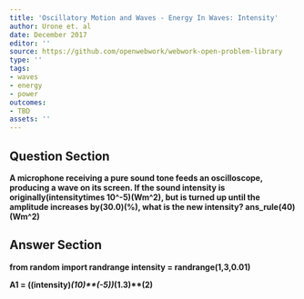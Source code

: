 ```yaml
---
title: 'Oscillatory Motion and Waves - Energy In Waves: Intensity'
author: Urone et. al
date: December 2017
editor: ''
source: https://github.com/openwebwork/webwork-open-problem-library
type: ''
tags:
- waves
- energy
- power
outcomes:
- TBD
assets: ''
---
```


## Question Section 

<b>
A microphone receiving a pure sound tone feeds an oscilloscope, producing a wave on its screen. If the sound intensity is originally(intensitytimes 10^-5)(Wm^2), but is turned up until the amplitude increases by(30.0)(%), what is the new intensity?
ans_rule(40)(Wm^2)



## Answer Section

from random import randrange
intensity = randrange(1,3,0.01)

A1 = ((intensity)*(10)**(-5))*(1.3)**(2)